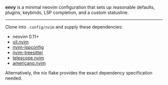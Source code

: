 **envy** is a minimal neovim configuration that sets up reasonable defaults, plugins, keybinds, LSP completion, and a custom statusline.

---
Clone into `.config/nvim` and supply these dependencies: 
- neovim 0.11+
- [oil.nvim](https://github.com/stevearc/oil.nvim)
- [nvim-lspconfig](https://github.com/neovim/nvim-lspconfig)
- [nvim-treesitter](https://github.com/nvim-treesitter/nvim-treesitter)
- [telescope.nvim](https://github.com/nvim-telescope/telescope.nvim)
- [americano.nvim](https://github.com/cpwrs/americano.nvim)

Alternatively, the nix flake provides the exact dependency specification needed.

